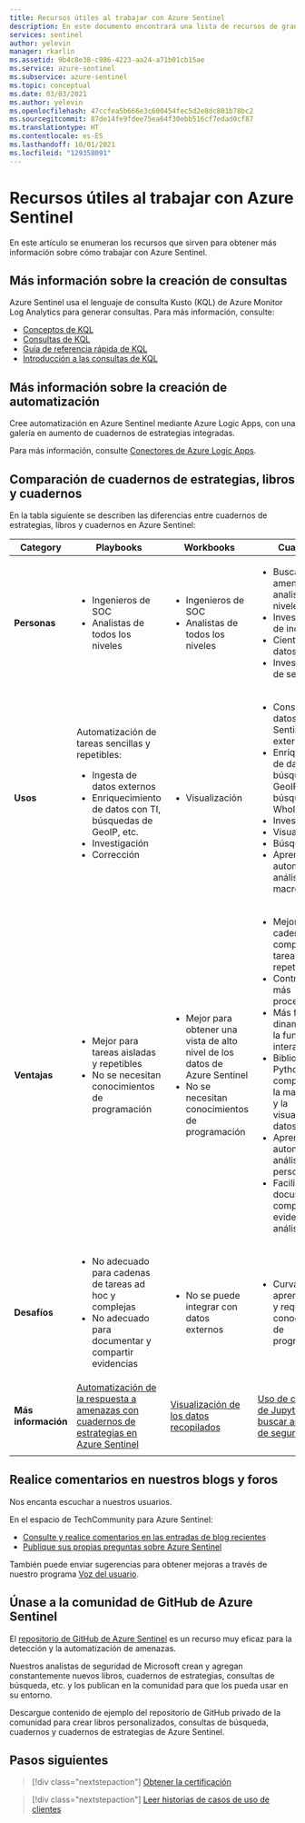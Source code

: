 ```yaml
---
title: Recursos útiles al trabajar con Azure Sentinel
description: En este documento encontrará una lista de recursos de gran utilidad al trabajar con Azure Sentinel.
services: sentinel
author: yelevin
manager: rkarlin
ms.assetid: 9b4c8e38-c986-4223-aa24-a71b01cb15ae
ms.service: azure-sentinel
ms.subservice: azure-sentinel
ms.topic: conceptual
ms.date: 03/03/2021
ms.author: yelevin
ms.openlocfilehash: 47ccfea5b666e3c600454fec5d2e8dc801b78bc2
ms.sourcegitcommit: 87de14fe9fdee75ea64f30ebb516cf7edad0cf87
ms.translationtype: HT
ms.contentlocale: es-ES
ms.lasthandoff: 10/01/2021
ms.locfileid: "129358091"
---
```

# <a name="useful-resources-for-working-with-azure-sentinel"></a>Recursos útiles al trabajar con Azure Sentinel

En este artículo se enumeran los recursos que sirven para obtener más información sobre cómo trabajar con Azure Sentinel.

## <a name="learn-more-about-creating-queries"></a>Más información sobre la creación de consultas

Azure Sentinel usa el lenguaje de consulta Kusto (KQL) de Azure Monitor Log Analytics para generar consultas. Para más información, consulte:

- [Conceptos de KQL](/azure/data-explorer/kusto/concepts/)
- [Consultas de KQL](/azure/data-explorer/kusto/query/)
- [Guía de referencia rápida de KQL](/azure/data-explorer/kql-quick-reference)
- [Introducción a las consultas de KQL](../azure-monitor/logs/get-started-queries.md)

## <a name="learn-more-about-creating-automation"></a>Más información sobre la creación de automatización

Cree automatización en Azure Sentinel mediante Azure Logic Apps, con una galería en aumento de cuadernos de estrategias integradas. 

Para más información, consulte [Conectores de Azure Logic Apps](/connectors/).

## <a name="compare-playbooks-workbooks-and-notebooks"></a>Comparación de cuadernos de estrategias, libros y cuadernos

En la tabla siguiente se describen las diferencias entre cuadernos de estrategias, libros y cuadernos en Azure Sentinel:

| Category |Playbooks  |Workbooks  |Cuaderno  |
|---------|---------|---------|---------|
|**Personas**     |   <ul><li>Ingenieros de SOC</li><li>Analistas de todos los niveles</li></ul>      | <ul><li> Ingenieros de SOC</li><li>Analistas de todos los niveles</li></ul>       | <ul><li>Buscadores de amenazas y analistas de los niveles 2 y 3</li><li>Investigadores de incidentes</li><li>Científicos de datos</li><li>Investigadores de seguridad</li></ul>       |
|**Usos**     | Automatización de tareas sencillas y repetibles:<ul><li>Ingesta de datos externos </li><li>Enriquecimiento de datos con TI, búsquedas de GeoIP, etc. </li><li> Investigación </li><li>Corrección </li></ul>       | <ul><li>Visualización</li></ul>        |   <ul><li>Consulta de datos de Azure Sentinel y datos externos </li><li>Enriquecimiento de datos con TI, búsquedas de GeoIP y búsquedas de WhoIs, etc. </li><li> Investigación </li><li> Visualización </li><li> Búsqueda </li><li>Aprendizaje automático y análisis de macrodatos </li></ul>      |
|**Ventajas**     |<ul><li> Mejor para tareas aisladas y repetibles </li><li>No se necesitan conocimientos de programación  </li></ul>      |<ul><li>Mejor para obtener una vista de alto nivel de los datos de Azure Sentinel </li><li>No se necesitan conocimientos de programación</li></ul>       | <ul><li>Mejor para cadenas complejas de tareas repetibles </li><li>Control ad hoc, más procedimental</li><li>Más fácil de dinamizar con la funcionalidad interactiva </li><li>Bibliotecas de Python completas para la manipulación y la visualización de datos </li><li>Aprendizaje automático y análisis personalizado </li><li>Facilidad para documentar y compartir evidencias de análisis </li></ul>       |
|**Desafíos**     | <ul><li>No adecuado para cadenas de tareas ad hoc y complejas </li><li>No adecuado para documentar y compartir evidencias</li></ul>        |   <ul><li>No se puede integrar con datos externos </li></ul>     |    <ul><li> Curva de aprendizaje alta y requiere conocimientos de programación </li></ul>   |
|  **Más información**   | [Automatización de la respuesta a amenazas con cuadernos de estrategias en Azure Sentinel](automate-responses-with-playbooks.md)        | [Visualización de los datos recopilados](get-visibility.md)        | [Uso de cuadernos de Jupyter para buscar amenazas de seguridad](notebooks.md)        |
|     |         |         |         |

## <a name="comment-on-our-blogs-and-forums"></a>Realice comentarios en nuestros blogs y foros

Nos encanta escuchar a nuestros usuarios.

En el espacio de TechCommunity para Azure Sentinel:

- [Consulte y realice comentarios en las entradas de blog recientes](https://techcommunity.microsoft.com/t5/Azure-Sentinel/bg-p/AzureSentinelBlog)
- [Publique sus propias preguntas sobre Azure Sentinel](https://techcommunity.microsoft.com/t5/Azure-Sentinel/bd-p/AzureSentinel)

También puede enviar sugerencias para obtener mejoras a través de nuestro programa [Voz del usuario](https://feedback.azure.com/forums/920458-azure-sentinel).

## <a name="join-the-azure-sentinel-github-community"></a>Únase a la comunidad de GitHub de Azure Sentinel

El [repositorio de GitHub de Azure Sentinel](https://github.com/Azure/Azure-Sentinel) es un recurso muy eficaz para la detección y la automatización de amenazas. 

Nuestros analistas de seguridad de Microsoft crean y agregan constantemente nuevos libros, cuadernos de estrategias, consultas de búsqueda, etc. y los publican en la comunidad para que los pueda usar en su entorno. 

Descargue contenido de ejemplo del repositorio de GitHub privado de la comunidad para crear libros personalizados, consultas de búsqueda, cuadernos y cuadernos de estrategias de Azure Sentinel.

## <a name="next-steps"></a>Pasos siguientes

> [!div class="nextstepaction"]
> [Obtener la certificación](/learn/paths/security-ops-sentinel/)

> [!div class="nextstepaction"]
> [Leer historias de casos de uso de clientes](https://customers.microsoft.com/en-us/search?sq=%22Azure%20Sentinel%20%22&ff=&p=0&so=story_publish_date%20desc)
